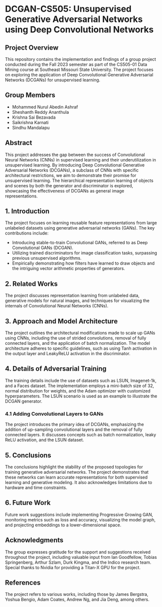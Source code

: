 # DCGAN-CS505: Unsupervised Generative Adversarial Networks using Deep Convolutional Networks

## Project Overview

This repository contains the implementation and findings of a group project conducted during the Fall 2023 semester as part of the CS505-01 Data Mining course at Southeast Missouri State University. The project focuses on exploring the application of Deep Convolutional Generative Adversarial Networks (DCGANs) for unsupervised learning.

## Group Members

- Mohammed Nurul Abedin Ashraf
- Sheshanth Reddy Ananthula
- Krishna Sai Bezavada
- Saikrishna Karnati
- Sindhu Mandalapu

## Abstract

This project addresses the gap between the success of Convolutional Neural Networks (CNNs) in supervised learning and their underutilization in unsupervised learning. By introducing Deep Convolutional Generative Adversarial Networks (DCGANs), a subclass of CNNs with specific architectural restrictions, we aim to demonstrate their promise for unsupervised learning. The hierarchical representation learning of objects and scenes by both the generator and discriminator is explored, showcasing the effectiveness of DCGANs as general image representations.

## 1. Introduction

The project focuses on learning reusable feature representations from large unlabeled datasets using generative adversarial networks (GANs). The key contributions include:

- Introducing stable-to-train Convolutional GANs, referred to as Deep Convolutional GANs (DCGAN).
- Utilizing trained discriminators for image classification tasks, surpassing previous unsupervised algorithms.
- Empirically demonstrating how filters have learned to draw objects and the intriguing vector arithmetic properties of generators.

## 2. Related Works

The project discusses representation learning from unlabeled data, generative models for natural images, and techniques for visualizing the internals of Convolutional Neural Networks (CNNs).

## 3. Approach and Model Architecture

The project outlines the architectural modifications made to scale up GANs using CNNs, including the use of strided convolutions, removal of fully connected layers, and the application of batch normalization. The model architecture adheres to specific guidelines, such as using Tanh activation in the output layer and LeakyReLU activation in the discriminator.

## 4. Details of Adversarial Training

The training details include the use of datasets such as LSUN, Imagenet-1k, and a Faces dataset. The implementation employs a mini-batch size of 32, normal distribution for weights, and the Adam optimizer with customized hyperparameters. The LSUN scenario is used as an example to illustrate the DCGAN generator.

### 4.1 Adding Convolutional Layers to GANs

The project introduces the primary idea of DCGANs, emphasizing the addition of up-sampling convolutional layers and the removal of fully connected layers. It discusses concepts such as batch normalization, leaky ReLU activation, and the LSUN dataset.

## 5. Conclusions

The conclusions highlight the stability of the proposed topologies for training generative adversarial networks. The project demonstrates that these networks can learn accurate representations for both supervised learning and generative modeling. It also acknowledges limitations due to hardware and time constraints.

## 6. Future Work

Future work suggestions include implementing Progressive Growing GAN, monitoring metrics such as loss and accuracy, visualizing the model graph, and projecting embeddings to a lower-dimensional space.

## Acknowledgments

The group expresses gratitude for the support and suggestions received throughout the project, including valuable input from Ian Goodfellow, Tobias Springenberg, Arthur Szlam, Durk Kingma, and the Indico research team. Special thanks to Nvidia for providing a Titan-X GPU for the project.

## References

The project refers to various works, including those by James Bergstra, Yoshua Bengio, Adam Coates, Andrew Ng, and Jia Deng, among others.
